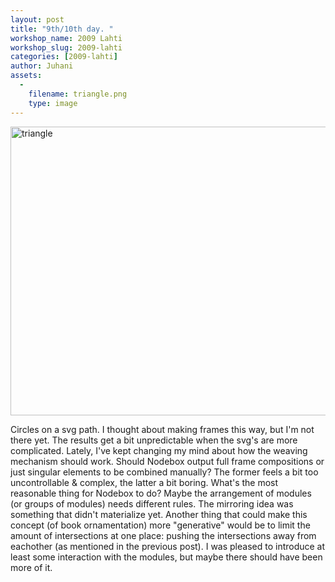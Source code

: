 ```yaml
---
layout: post
title: "9th/10th day. "
workshop_name: 2009 Lahti
workshop_slug: 2009-lahti
categories: [2009-lahti]
author: Juhani 
assets:
  -
    filename: triangle.png
    type: image
---
```

<a href="http://workshops.nodebox.net/2009/wp-content/uploads/triangle.png"><img class="aligncenter size-full wp-image-1223" title="triangle" src="http://workshops.nodebox.net/2009/wp-content/uploads/triangle.png" alt="triangle" width="527" height="462" /></a>

Circles on a svg path. I thought about making frames this way, but I'm not there yet. The results get a bit unpredictable when the svg's are more complicated. Lately, I've kept changing my mind about how the weaving mechanism should work. Should Nodebox output full frame compositions or just singular elements to be combined manually? The former feels a bit too uncontrollable &amp; complex, the latter a bit boring. What's the most reasonable thing for Nodebox to do? Maybe the arrangement of modules (or groups of modules) needs different rules. The mirroring idea was something that didn't materialize yet. Another thing that could make this concept (of book ornamentation) more "generative" would be to limit the amount of intersections at one place: pushing the intersections away from eachother (as mentioned in the previous post). I was pleased to introduce at least some interaction with the modules, but maybe there should have been more of it.
